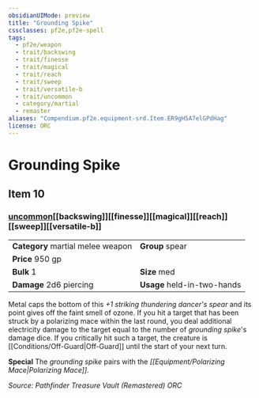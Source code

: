 ```yaml
---
obsidianUIMode: preview
title: "Grounding Spike"
cssclasses: pf2e,pf2e-spell
tags:
  - pf2e/weapon
  - trait/backswing
  - trait/finesse
  - trait/magical
  - trait/reach
  - trait/sweep
  - trait/versatile-b
  - trait/uncommon
  - category/martial
  - remaster
aliases: "Compendium.pf2e.equipment-srd.Item.ER9gH5A7elGPdHag"
license: ORC
---
```

# Grounding Spike
## Item 10
### [uncommon](uncommon "Uncommon Rarity Trait")[[backswing]][[finesse]][[magical]][[reach]][[sweep]][[versatile-b]]

|  |  |
| -- | -- |
| **Category** martial melee weapon | **Group** spear |
| **Price** 950 gp |  |
| **Bulk** 1 | **Size** med |
| **Damage** 2d6 piercing  | **Usage** held-in-two-hands |



Metal caps the bottom of this _+1 striking thundering dancer's spear_ and its point gives off the faint smell of ozone. If you hit a target that has been struck by a polarizing mace within the last round, you deal additional electricity damage to the target equal to the number of _grounding spike_'s damage dice. If you critically hit such a target, the creature is [[Conditions/Off-Guard|Off-Guard]] until the start of your next turn.

**Special** The _grounding spike_ pairs with the _[[Equipment/Polarizing Mace|Polarizing Mace]]_.

*Source: Pathfinder Treasure Vault (Remastered)*
*ORC*